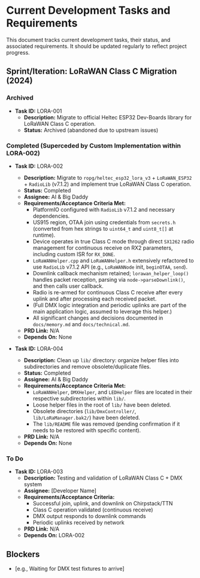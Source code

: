 # Current Development Tasks and Requirements

This document tracks current development tasks, their status, and associated requirements. It should be updated regularly to reflect project progress.

## Sprint/Iteration: LoRaWAN Class C Migration (2024)

### Archived

*   **Task ID:** LORA-001
    *   **Description:** Migrate to official Heltec ESP32 Dev-Boards library for LoRaWAN Class C operation.
    *   **Status:** Archived (abandoned due to upstream issues)

### Completed (Superceded by Custom Implementation within LORA-002)

*   **Task ID:** LORA-002
    *   **Description:** Migrate to `ropg/heltec_esp32_lora_v3` + `LoRaWAN_ESP32` + `RadioLib` (v7.1.2) and implement true LoRaWAN Class C operation.
    *   **Status:** Completed
    *   **Assignee:** AI & Big Daddy
    *   **Requirements/Acceptance Criteria Met:**
        *   PlatformIO configured with `RadioLib` v7.1.2 and necessary dependencies.
        *   US915 region, OTAA join using credentials from `secrets.h` (converted from hex strings to `uint64_t` and `uint8_t[]` at runtime).
        *   Device operates in true Class C mode through direct `SX1262` radio management for continuous receive on RX2 parameters, including custom ISR for `RX_DONE`.
        *   `LoRaWANHelper.cpp` and `LoRaWANHelper.h` extensively refactored to use `RadioLib` v7.1.2 API (e.g., `LoRaWANNode` init, `beginOTAA`, `send`).
        *   Downlink callback mechanism retained; `lorawan_helper_loop()` handles packet reception, parsing via `node->parseDownlink()`, and then calls user callback.
        *   Radio is re-armed for continuous Class C receive after every uplink and after processing each received packet.
        *   (Full DMX logic integration and periodic uplinks are part of the main application logic, assumed to leverage this helper.)
        *   All significant changes and decisions documented in `docs/memory.md` and `docs/technical.md`.
    *   **PRD Link:** N/A
    *   **Depends On:** None

*   **Task ID:** LORA-004
    *   **Description:** Clean up `lib/` directory: organize helper files into subdirectories and remove obsolete/duplicate files.
    *   **Status:** Completed
    *   **Assignee:** AI & Big Daddy
    *   **Requirements/Acceptance Criteria Met:**
        *   `LoRaWANHelper`, `DMXHelper`, and `LEDHelper` files are located in their respective subdirectories within `lib/`.
        *   Loose helper files in the root of `lib/` have been deleted.
        *   Obsolete directories (`lib/DmxController/`, `lib/LoRaManager.bak2/`) have been deleted.
        *   The `lib/README` file was removed (pending confirmation if it needs to be restored with specific content).
    *   **PRD Link:** N/A
    *   **Depends On:** None

### To Do

*   **Task ID:** LORA-003
    *   **Description:** Testing and validation of LoRaWAN Class C + DMX system
    *   **Assignee:** [Developer Name]
    *   **Requirements/Acceptance Criteria:**
        *   Successful join, uplink, and downlink on Chirpstack/TTN
        *   Class C operation validated (continuous receive)
        *   DMX output responds to downlink commands
        *   Periodic uplinks received by network
    *   **PRD Link:** N/A
    *   **Depends On:** LORA-002

## Blockers

*   [e.g., Waiting for DMX test fixtures to arrive] 
